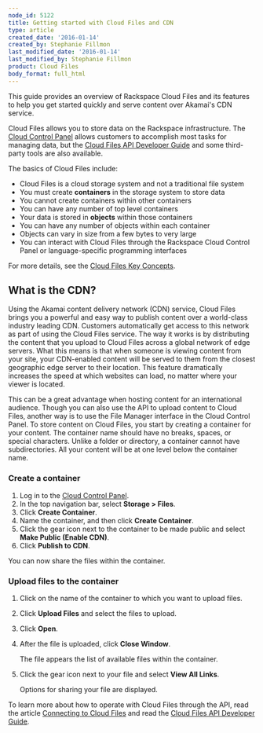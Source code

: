 ```yaml
---
node_id: 5122
title: Getting started with Cloud Files and CDN
type: article
created_date: '2016-01-14'
created_by: Stephanie Fillmon
last_modified_date: '2016-01-14'
last_modified_by: Stephanie Fillmon
product: Cloud Files
body_format: full_html
---
```


This guide provides an overview of Rackspace Cloud Files and its
features to help you get started quickly and serve content over Akamai's
CDN service.

Cloud Files allows you to store data on the Rackspace infrastructure.
The [Cloud Control Panel](https://mycloud.rackspace.com/) allows
customers to accomplish most tasks for managing data, but the [Cloud
Files API Developer
Guide](https://developer.rackspace.com/docs/cloud-files/v1/developer-guide/)
and some third-party tools are also available.

The basics of Cloud Files include:

-   Cloud Files is a cloud storage system and not a traditional file
    system
-   You must create **containers** in the storage system to store data
-   You cannot create containers within other containers
-   You can have any number of top level containers
-   Your data is stored in **objects** within those containers
-   You can have any number of objects within each container
-   Objects can vary in size from a few bytes to very large
-   You can interact with Cloud Files through the Rackspace Cloud
    Control Panel or language-specific programming interfaces

For more details, see the [Cloud Files Key
Concepts](/how-to/cloud-files-key-concepts).

What is the CDN?
----------------

Using the Akamai content delivery network (CDN) service, Cloud Files
brings you a powerful and easy way to publish content over a world-class
industry leading CDN. Customers automatically get access to this network
as part of using the Cloud Files service. The way it works is by
distributing the content that you upload to Cloud Files across a global
network of edge servers. What this means is that when someone is viewing
content from your site, your CDN-enabled content will be served to them
from the closest geographic edge server to their location. This feature
dramatically increases the speed at which websites can load, no matter
where your viewer is located.

This can be a great advantage when hosting content for an international
audience. Though you can also use the API to upload content to Cloud
Files, another way is to use the File Manager interface in the Cloud
Control Panel. To store content on Cloud Files, you start by creating a
container for your content. The container name should have no breaks,
spaces, or special characters. Unlike a folder or directory, a container
cannot have subdirectories. All your content will be at one level below
the container name.

### Create a container

1.  Log in to the [Cloud Control Panel](http://mycloud.rackspace.com).
2.  In the top navigation bar, select **Storage &gt; Files**.
3.  Click **Create Container**.
4.  Name the container, and then click **Create Container**.
5.  Click the gear icon next to the container to be made public and
    select **Make Public (Enable CDN)**.
6.  Click **Publish to CDN**.

You can now share the files within the container.

### Upload files to the container

1.  Click on the name of the container to which you want to
    upload files.
2.  Click **Upload Files** and select the files to upload.
3.  Click **Open**.
4.  After the file is uploaded, click **Close Window**.

    The file appears the list of available files within the container.

5.  Click the gear icon next to your file and select **View All Links**.

    Options for sharing your file are displayed.

To learn more about how to operate with Cloud Files through the API,
read the article [Connecting to Cloud
Files](/how-to/connecting-to-cloudfiles)
and read the [Cloud Files API Developer
Guide](https://developer.rackspace.com/docs/cloud-files/v1/developer-guide/).

